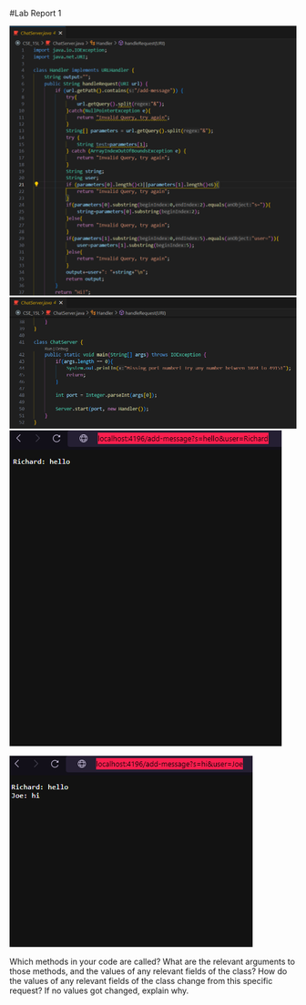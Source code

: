 #Lab Report 1

![Image](ChatServer1.png)
![Image](ChatServer2.png)
![Image](add-message1.png)

![Image](add-message2.png)

Which methods in your code are called?
What are the relevant arguments to those methods, and the values of any relevant fields of the class?
How do the values of any relevant fields of the class change from this specific request? If no values got changed, explain why.
